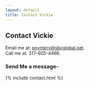 ```yaml
---
layout: default
title: Contact Vickie
---
```


<div id="contact">
  <h2 class="pageTitle">Contact Vickie</h2>
  <div class="contactContent">
    <p class="intro">Email me at: <a href="mailto:poynterv@sbcglobal.net">poynterv@sbcglobal.net</a>.
      <br>
      Call me at: 317-605-4466.
      <br>
      <h3>Send Me a message-</h3>
        {% include contact.html %}
    </p>
  </div>
</div>